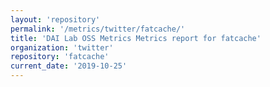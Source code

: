 ```yaml
---
layout: 'repository'
permalink: '/metrics/twitter/fatcache/'
title: 'DAI Lab OSS Metrics Metrics report for fatcache'
organization: 'twitter'
repository: 'fatcache'
current_date: '2019-10-25'
---
```

